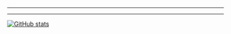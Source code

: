 
---
---

[![GitHub stats](https://github-readme-stats.vercel.app/api?username=claudiodornelles&count_private=true)](https://github.com/claudiodornelles/github-readme-stats)
